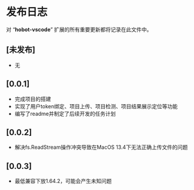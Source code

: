 # 发布日志

对 “**hobot-vscode**” 扩展的所有重要更新都将记录在此文件中。

## [未发布]

* 无

## [0.0.1]

* 完成项目的搭建
* 实现了用户token绑定、项目上传、项目检测、项目结果展示定位等功能
* 编写了readme并制定了后续开发的任务计划

## [0.0.2]

* 解决fs.ReadStream操作冲突导致在MacOS 13.4下无法正确上传文件的问题

## [0.0.3]

* 最低兼容下放1.64.2，可能会产生未知问题

